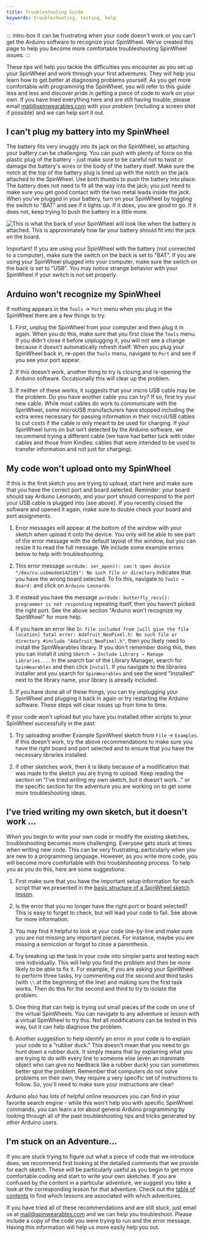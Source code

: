 ```yaml
---
title: Troubleshooting Guide
keywords: troubleshooting, testing, help
---
```


<link rel="stylesheet" href="/simspinwheel/simspinwheel.css">
<script src='/simspinwheel/simspinwheel.js'></script>


::: intro-box
It can be frustrating when your code doesn't work 
or you can't get the Arduino software to recognize your SpinWheel.
We've created this page to help you become more comfortable troubleshooting SpinWheel issues.
:::


These tips will help you tackle the difficulties you encounter as you set up your SpinWheel and work through your first adventures. They will help you learn how to get better at diagnosing problems yourself.
As you get more comfortable with programming the SpinWheel, 
you will refer to this guide less and less and 
discover pride in getting a piece of code to work on your own.
If you have tried everything here and are still having trouble, 
please email mail@spinwearables.com with your problem (including a screen shot if possible) 
and we can help sort it out.

## I can't plug my battery into my SpinWheel

The battery fits very snuggly into its jack on the SpinWheel, so attaching your battery can be challenging. You can push with plenty of force on the plastic plug of the battery - just make sure to be careful not to twist or damage the battery's wires or the body of the battery itself. Make sure the notch at the top of the battery plug is lined up with the notch on the jack attached to the SpinWheel. Use both thumbs to push the battery into place. The battery does not need to fit all the way into the jack; you just need to make sure you get good contact with the two metal leads inside the jack. When you've plugged in your battery, turn on your SpinWheel by toggling the switch to "BAT" and see if it lights up. If it does, you are good to go. If it does not, keep trying to push the battery in a little more. 

![This is what the back of your SpinWheel will look like when the battery is attached. This is approximately how far your battery should fit into the jack on the board.](/images/quickstart/battery_back.jpg "Battery attached to the SpinWheel.")

Important! If you are using your SpinWheel with the battery (not connected to a computer), make sure the switch on the back is set to "BAT". If you are using your SpinWheel plugged into your computer, make sure the switch on the back is set to "USB". You may notice strange behavior with your SpinWheel if your switch is not set properly.

## Arduino won't recognize my SpinWheel

If nothing appears in the `Tools` → `Port` menu when you plug in the SpinWheel there are a few things to try:

1. First, unplug the SpinWheel from your computer and then plug it in again.
When you do this, make sure that you first close the `Tools` menu. 
If you didn't close it before unplugging it, you will not see a change 
because it doesn't automatically refresh itself. When you plug your SpinWheel back in, re-open the `Tools` menu, navigate to `Port` and see if you see your port appear. 

2. If this doesn't work, another thing to try is closing and re-opening the Arduino software. 
Occasionally this will clear up the problem.

3. If neither of these works, it suggests that your micro USB cable may be the problem. 
Do you have another cable you can try? If so, first try your new cable. 
While most cables do work to communicate with the SpinWheel, 
some microUSB manufacturers have stopped including the extra wires necessary for passing information in their microUSB cables to cut costs if the cable is only meant to be used for charging. 
If your SpinWheel turns on but isn’t detected by the Arduino software, 
we recommend trying a different cable 
(we have had better luck with older cables and those from Kindles: 
cables that were intended to be used to transfer information and not just for charging). 

## My code won't upload onto my SpinWheel

If this is the first sketch you are trying to upload, 
start here and make sure that you have the correct port and board selected. Reminder: your board should say Arduino Leonardo, and your port should correspond to the port your USB cable is plugged into (see above). 
If you recently closed the software and opened it again, make sure to double check your board and port assignments.

1. Error messages will appear at the bottom of the window with your sketch when upload it onto the device. You only will be able to see part of the error message with the default layout of the window, but you can resize it to read the full message. We include some example errors below to help with troubleshooting.

2. This error message `avrdude: ser_open(): can't open device "/dev/cu.usbmodem142101": No such file or directory` indicates that you have the wrong board selected. To fix this, navigate to `Tools → Board:` and click on `Arduino Leonardo`.

3. If instead you have the message `avrdude: butterfly_recv(): programmer is not responding` repeating itself, then you haven't picked the right port. See the above section "Arduino won't recognize my SpinWheel" for more help.

4. If you have an error like `In file included from [will give the file location] fatal error: Adafruit_NeoPixel.h: No such file or directory #include "Adafruit_NeoPixel.h"`, then you likely need to install the SpinWearables library. If you don't remember doing this, then you can install it using `Sketch → Include Library → Manage Libraries...`. In the search bar of the Library Manager, search for `SpinWearables` and then click `Install`. If you navigate to the libraries installer and you search for `SpinWearables` and see the word "Installed" next to the library name, your library is already included.

5. If you have done all of these things, you can try unplugging your SpinWheel and plugging it back in again
or try restarting the Arduino software. 
These steps will clear issues up from time to time.

If your code won't upload but you have you installed other scripts to your SpinWheel successfully in the past:

1. Try uploading another Example SpinWheel sketch from `File` → `Examples`.
If this doesn't work, try the above recommendations to make sure you have the right board and port selected and to ensure that you have the necessary libraries installed. 

2. If other sketches work, then it is likely because of a modification that was made to the sketch you are trying to upload.
Keep reading the section on "I've tried writing my own sketch, 
but it doesn't work..." or the specific section for the adventure you are working on to get some more troubleshooting ideas.

## I've tried writing my own sketch, but it doesn't work ...

When you begin to write your own code or modify the existing sketches, 
troubleshooting becomes more challenging.
Everyone gets stuck at times when writing new code. 
This can be very frustrating, particularly when you are new to a programming language.
However, as you write more code, you will become more comfortable with this troubleshooting process.
To help you as you do this, 
here are some suggestions:

1. First make sure that you have the important setup information for each script that we presented in the [basic structure of a SpinWheel sketch lesson](/basics). 

2. Is the error that you no longer have the right port or board selected? This is easy to forget to check, but will lead your code to fail. See above for more information. 

3. You may find it helpful to look at your code line-by-line and make sure you are not missing any important pieces. For instance, maybe you are missing a semicolon or forgot to close a parenthesis. 

4. Try breaking up the task in your code into simpler parts and testing each one individually. 
This will help you find the problem and then be more likely to be able to fix it. For example, if you are asking your SpinWheel to perform three tasks, try commenting out the second and third tasks (with `\\` at the beginning of the line) and making sure the first task works. Then do this for the second and third to try to isolate the problem.

5. One thing that can help is trying out small pieces of the code on one of the virtual SpinWheels. You can navigate to any adventure or lesson with a virtual SpinWheel to try this. 
Not all modifications can be tested in this way, but it can help diagnose the problem.

6. Another suggestion to help identify an error in your code is to explain your code to a "rubber duck." This doesn't mean that you need to go hunt down a rubber duck.
It simply means that by explaining what you are trying to do with every line to someone else 
(even an inanimate object who can give no feedback like a rubber duck)
you can sometimes better spot the problem. Remember that computers do not solve problems on their own; they require a very specific set of instructions to follow. So, you'll need to make sure your instructions are clear! 

Arduino also has lots of helpful online resources you can find in your favorite search engine - while this won't help you with specific SpinWheel commands, you can learn a lot about general Arduino programming by looking through all of the past troubleshooting tips and tricks generated by other Arduino users. 



## I'm stuck on an Adventure...

If you are stuck trying to figure out what a piece of code that we introduce does, 
we recommend first looking at the detailed comments that we provide for each sketch.
These will be particularly useful as you begin to get more comfortable coding 
and start to write your own sketches.
If you are confused by the content in a particular adventure, 
we suggest you take a look at the corresponding lesson for that adventure. 
Check out the [table of contents](/book) to find which lessons are associated with which adventures.

<!--

### Biology of Sight

### Intro to Animation

### Animations and Patterns

### Step Counter

To find the serial monitor, navigate to `Tools` → `Serial Monitor`. Want to see your data plotted in real time? You can do this by using the serial plotter. Find the serial plotter by navigating to `Tools` → `Serial Plotter`.

### Dancing with Color

-->

If you have tried all of these recommendations and are still stuck, just email us at mail@spinwearables.com and we can help you troubleshoot. Please include a copy of the code you were trying to run and the error message. Having this information will help us more easily help you out.